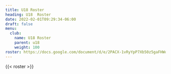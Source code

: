 ```yaml
---
title: U18 Roster
heading: U18  Roster
date: 2022-02-01T09:29:34-06:00
draft: false
menu:
  club:
    name: U18 Roster
    parent: u18
    weight: 100
roster: https://docs.google.com/document/d/e/2PACX-1vRyYpP7Xb50z5gaFHWqj7m1K60a0zVgD6hOyJw9ttZi7ESuSv6ks2mmZCM7XUjyQS2gZjKXQ34O2cK5/pub?embedded=true
---
```


{{< roster >}}

<!-- {{< roster-table table_class="table" >}}

| #  | Name        |
|----|-------------|
| 1	 | C. Nidey    |
| 7	 | P. Bugle    |
| 15 | D. Davis    |
| 25 | A. Harmon   |
| 28 | A. Wesley   |
| 29 | K. Guyer    |
| 43 | C. McColpin |
| 49 | N. Knowles  |
| 50 | D. Yarber   |
| 53 | C. Knowles  |
| 55 | G. Knowles  |
| 56 | D. Waggoner |
| 58 | B. Dillery  |
| 66 | C. Hardin   |
| 72 | A. Schrader |
| 78 | E. McColpin |

{{< /roster-table >}}

**Head Coach:** Mark Hermann -->